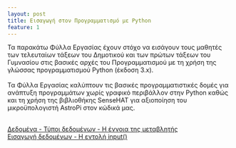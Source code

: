 ```yaml
---
layout: post
title: Εισαγωγή στον Προγραμματισμό με Python
feature: 1
---
```


Τα παρακάτω Φύλλα Εργασίας έχουν στόχο να εισάγουν τους μαθητές των τελευταίων τάξεων του Δημοτικού και των πρώτων τάξεων του Γυμνασίου στις βασικές αρχές του Προγραμματισμού με τη χρήση της γλώσσας προγραμματισμού Python (έκδοση 3.x).
<br><br>
Τα Φύλλα Εργασίας καλύπτουν τις βασικές προγραμματιστικές δομές για ανάπτυξη προγραμμάτων χωρίς γραφικό περιβάλλον στην Python καθώς και τη χρήση της βιβλιοθήκης SenseHAT για αξιοποίηση του μικροϋπολογιστή AstroPi στον κώδικά μας.
<br><br>

[Δεδομένα - Τύποι δεδομένων - Η έννοια της μεταβλητής](https://github.com/liagason/A-Jekyll-Blog/blob/master/assets/files/python_programming/1.pdf)<br>
[Εισαγωγή δεδομένων - Η εντολή input()](https://github.com/liagason/A-Jekyll-Blog/blob/master/assets/files/python_programming/2.pdf)
